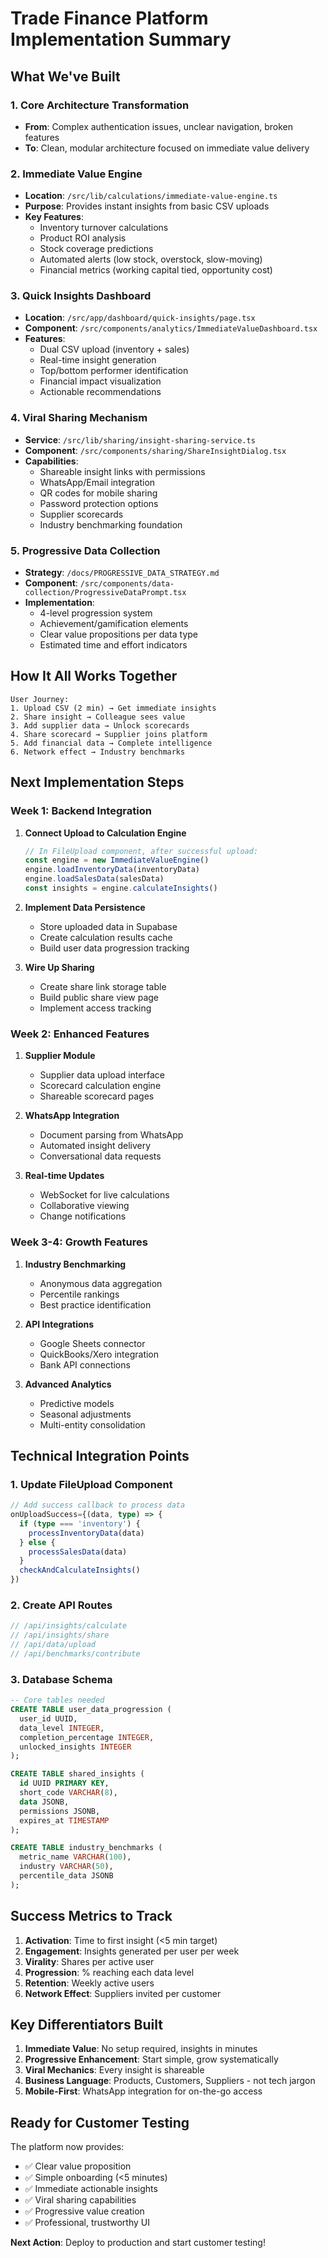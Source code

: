# Trade Finance Platform Implementation Summary

## What We've Built

### 1. Core Architecture Transformation
- **From**: Complex authentication issues, unclear navigation, broken features
- **To**: Clean, modular architecture focused on immediate value delivery

### 2. Immediate Value Engine
- **Location**: `/src/lib/calculations/immediate-value-engine.ts`
- **Purpose**: Provides instant insights from basic CSV uploads
- **Key Features**:
  - Inventory turnover calculations
  - Product ROI analysis
  - Stock coverage predictions
  - Automated alerts (low stock, overstock, slow-moving)
  - Financial metrics (working capital tied, opportunity cost)

### 3. Quick Insights Dashboard
- **Location**: `/src/app/dashboard/quick-insights/page.tsx`
- **Component**: `/src/components/analytics/ImmediateValueDashboard.tsx`
- **Features**:
  - Dual CSV upload (inventory + sales)
  - Real-time insight generation
  - Top/bottom performer identification
  - Financial impact visualization
  - Actionable recommendations

### 4. Viral Sharing Mechanism
- **Service**: `/src/lib/sharing/insight-sharing-service.ts`
- **Component**: `/src/components/sharing/ShareInsightDialog.tsx`
- **Capabilities**:
  - Shareable insight links with permissions
  - WhatsApp/Email integration
  - QR codes for mobile sharing
  - Password protection options
  - Supplier scorecards
  - Industry benchmarking foundation

### 5. Progressive Data Collection
- **Strategy**: `/docs/PROGRESSIVE_DATA_STRATEGY.md`
- **Component**: `/src/components/data-collection/ProgressiveDataPrompt.tsx`
- **Implementation**:
  - 4-level progression system
  - Achievement/gamification elements
  - Clear value propositions per data type
  - Estimated time and effort indicators

## How It All Works Together

```
User Journey:
1. Upload CSV (2 min) → Get immediate insights
2. Share insight → Colleague sees value
3. Add supplier data → Unlock scorecards
4. Share scorecard → Supplier joins platform
5. Add financial data → Complete intelligence
6. Network effect → Industry benchmarks
```

## Next Implementation Steps

### Week 1: Backend Integration
1. **Connect Upload to Calculation Engine**
   ```typescript
   // In FileUpload component, after successful upload:
   const engine = new ImmediateValueEngine()
   engine.loadInventoryData(inventoryData)
   engine.loadSalesData(salesData)
   const insights = engine.calculateInsights()
   ```

2. **Implement Data Persistence**
   - Store uploaded data in Supabase
   - Create calculation results cache
   - Build user data progression tracking

3. **Wire Up Sharing**
   - Create share link storage table
   - Build public share view page
   - Implement access tracking

### Week 2: Enhanced Features
1. **Supplier Module**
   - Supplier data upload interface
   - Scorecard calculation engine
   - Shareable scorecard pages

2. **WhatsApp Integration**
   - Document parsing from WhatsApp
   - Automated insight delivery
   - Conversational data requests

3. **Real-time Updates**
   - WebSocket for live calculations
   - Collaborative viewing
   - Change notifications

### Week 3-4: Growth Features
1. **Industry Benchmarking**
   - Anonymous data aggregation
   - Percentile rankings
   - Best practice identification

2. **API Integrations**
   - Google Sheets connector
   - QuickBooks/Xero integration
   - Bank API connections

3. **Advanced Analytics**
   - Predictive models
   - Seasonal adjustments
   - Multi-entity consolidation

## Technical Integration Points

### 1. Update FileUpload Component
```typescript
// Add success callback to process data
onUploadSuccess={(data, type) => {
  if (type === 'inventory') {
    processInventoryData(data)
  } else {
    processSalesData(data)
  }
  checkAndCalculateInsights()
})
```

### 2. Create API Routes
```typescript
// /api/insights/calculate
// /api/insights/share
// /api/data/upload
// /api/benchmarks/contribute
```

### 3. Database Schema
```sql
-- Core tables needed
CREATE TABLE user_data_progression (
  user_id UUID,
  data_level INTEGER,
  completion_percentage INTEGER,
  unlocked_insights INTEGER
);

CREATE TABLE shared_insights (
  id UUID PRIMARY KEY,
  short_code VARCHAR(8),
  data JSONB,
  permissions JSONB,
  expires_at TIMESTAMP
);

CREATE TABLE industry_benchmarks (
  metric_name VARCHAR(100),
  industry VARCHAR(50),
  percentile_data JSONB
);
```

## Success Metrics to Track

1. **Activation**: Time to first insight (<5 min target)
2. **Engagement**: Insights generated per user per week
3. **Virality**: Shares per active user
4. **Progression**: % reaching each data level
5. **Retention**: Weekly active users
6. **Network Effect**: Suppliers invited per customer

## Key Differentiators Built

1. **Immediate Value**: No setup required, insights in minutes
2. **Progressive Enhancement**: Start simple, grow systematically  
3. **Viral Mechanics**: Every insight is shareable
4. **Business Language**: Products, Customers, Suppliers - not tech jargon
5. **Mobile-First**: WhatsApp integration for on-the-go access

## Ready for Customer Testing

The platform now provides:
- ✅ Clear value proposition
- ✅ Simple onboarding (<5 minutes)
- ✅ Immediate actionable insights
- ✅ Viral sharing capabilities
- ✅ Progressive value creation
- ✅ Professional, trustworthy UI

**Next Action**: Deploy to production and start customer testing!